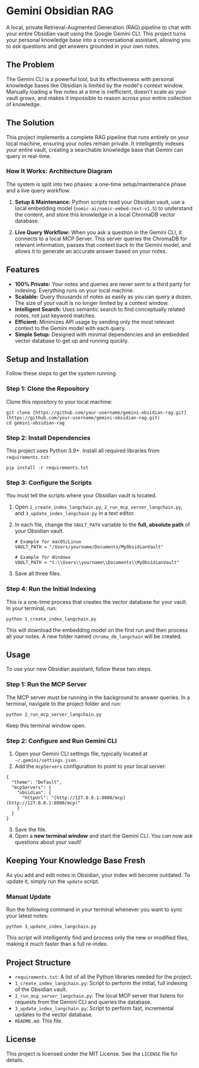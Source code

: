 # Gemini Obsidian RAG

A local, private Retrieval-Augmented Generation (RAG) pipeline to chat with your entire Obsidian vault using the Google Gemini CLI. This project turns your personal knowledge base into a conversational assistant, allowing you to ask questions and get answers grounded in your own notes.

## The Problem

The Gemini CLI is a powerful tool, but its effectiveness with personal knowledge bases like Obsidian is limited by the model's context window. Manually loading a few notes at a time is inefficient, doesn't scale as your vault grows, and makes it impossible to reason across your entire collection of knowledge.

## The Solution

This project implements a complete RAG pipeline that runs entirely on your local machine, ensuring your notes remain private. It intelligently indexes your entire vault, creating a searchable knowledge base that Gemini can query in real-time.

### How It Works: Architecture Diagram

The system is split into two phases: a one-time setup/maintenance phase and a live query workflow.

1. **Setup & Maintenance:** Python scripts read your Obsidian vault, use a local embedding model (`nomic-ai/nomic-embed-text-v1.5`) to understand the content, and store this knowledge in a local ChromaDB vector database.
    
2. **Live Query Workflow:** When you ask a question in the Gemini CLI, it connects to a local MCP Server. This server queries the ChromaDB for relevant information, passes that context back to the Gemini model, and allows it to generate an accurate answer based on your notes.
    

## Features

- **100% Private:** Your notes and queries are never sent to a third party for indexing. Everything runs on your local machine.
- **Scalable:** Query thousands of notes as easily as you can query a dozen. The size of your vault is no longer limited by a context window. 
- **Intelligent Search:** Uses semantic search to find conceptually related notes, not just keyword matches.
- **Efficient:** Minimizes API usage by sending only the most relevant context to the Gemini model with each query.
- **Simple Setup:** Designed with minimal dependencies and an embedded vector database to get up and running quickly.
    

## Setup and Installation

Follow these steps to get the system running.

### Step 1: Clone the Repository

Clone this repository to your local machine:

```
git clone [https://github.com/your-username/gemini-obsidian-rag.git](https://github.com/your-username/gemini-obsidian-rag.git)
cd gemini-obsidian-rag
```

### Step 2: Install Dependencies

This project uses Python 3.9+. Install all required libraries from `requirements.txt`:

```
pip install -r requirements.txt
```

### Step 3: Configure the Scripts

You must tell the scripts where your Obsidian vault is located.

1. Open `1_create_index_langchain.py`, `2_run_mcp_server_langchain.py`, and `3_update_index_langchain.py` in a text editor.
2. In each file, change the `VAULT_PATH` variable to the **full, absolute path** of your Obsidian vault.
    
    ```
    # Example for macOS/Linux
    VAULT_PATH = "/Users/yourname/Documents/MyObsidianVault"
    
    # Example for Windows
    VAULT_PATH = "C:\\Users\\yourname\\Documents\\MyObsidianVault"
    ```
    
3. Save all three files.

### Step 4: Run the Initial Indexing

This is a one-time process that creates the vector database for your vault. In your terminal, run:

```
python 1_create_index_langchain.py
```

This will download the embedding model on the first run and then process all your notes. A new folder named `chroma_db_langchain` will be created.

## Usage

To use your new Obsidian assistant, follow these two steps.

### Step 1: Run the MCP Server

The MCP server must be running in the background to answer queries. In a terminal, navigate to the project folder and run:

```
python 2_run_mcp_server_langchain.py
```

Keep this terminal window open.

### Step 2: Configure and Run Gemini CLI

1. Open your Gemini CLI settings file, typically located at `~/.gemini/settings.json`.
2. Add the `mcpServers` configuration to point to your local server:
```
{
  "theme": "Default",
  "mcpServers": {
    "obsidian": {
      "httpUrl": "[http://127.0.0.1:8000/mcp](http://127.0.0.1:8000/mcp)"
    }
  }
}
```
3. Save the file.
4. Open a **new terminal window** and start the Gemini CLI. You can now ask questions about your vault!

## Keeping Your Knowledge Base Fresh

As you add and edit notes in Obsidian, your index will become outdated. To update it, simply run the `update` script.

### Manual Update

Run the following command in your terminal whenever you want to sync your latest notes:

```
python 3_update_index_langchain.py
```

This script will intelligently find and process only the new or modified files, making it much faster than a full re-index.

## Project Structure

- `requirements.txt`: A list of all the Python libraries needed for the project.
- `1_create_index_langchain.py`: Script to perform the initial, full indexing of the Obsidian vault.
- `2_run_mcp_server_langchain.py`: The local MCP server that listens for requests from the Gemini CLI and queries the database.
- `3_update_index_langchain.py`: Script to perform fast, incremental updates to the vector database.
- `README.md`: This file.

## License

This project is licensed under the MIT License. See the `LICENSE` file for details.
